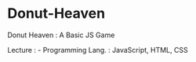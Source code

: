 # Donut-Heaven 
Donut Heaven : A Basic JS Game

Lecture : -
Programming Lang. : JavaScript, HTML, CSS

